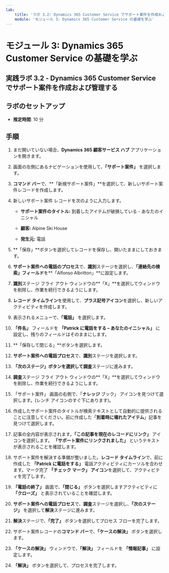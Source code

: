 ```yaml
---
lab:
    title: 'ラボ 3.2: Dynamics 365 Customer Service でサポート案件を作成および管理する'
    module: 'モジュール 3: Dynamics 365 Customer Service の基礎を学ぶ'
---
```


モジュール 3: Dynamics 365 Customer Service の基礎を学ぶ
========================

## 実践ラボ 3.2 - Dynamics 365 Customer Service でサポート案件を作成および管理する

## ラボのセットアップ

  - **推定時間**: 10 分

## 手順

1. まだ開いていない場合、**Dynamics 365 顧客サービス ハブ** アプリケーションを開きます。 

2. 画面の左側にあるナビゲーションを使用して、**「サポート案件」** を選択します。 

3. **コマンド バー**で、**「新規サポート案件」**を選択して、新しいサポート案件レコードを作成します。

4. 新しいサポート案件 レコードを次のように入力します。

	- **サポート案件のタイトル:** 到着したアイテムが破損している - あなたのイニシャル

	- **顧客:** Alpine Ski House

	- **発生元:** 電話

5. **「保存」**ボタンを選択してレコードを保存し、開いたままにしておきます。 

6. **サポート案件への電話のプロセス**で、**識別**ステージを選択し、**「連絡先の検索」フィールド**を**「Alfonso Albritton」**に設定します。 

7. **識別**ステージ フライ アウト ウィンドウの**「X」**を選択してウィンドウを削除し、作業を続行できるようにします。 

8. **レコード タイムライン**を使用して、**プラス記号アイコン**を選択し、新しいアクティビティを作成します。 

9. 表示されるメニューで、**「電話」** を選択します。

10. **「件名」** フィールドを **「Patrick に電話をする – あなたのイニシャル」** に設定し、残りのフィールドはそのままにします。 

11. **「保存して閉じる」**ボタンを選択します。 

12. **サポート案件への電話プロセス**で、**識別**ステージを選択します。

13. **「次のステージ」**ボタンを選択して**調査**ステージに進みます。 

14. **調査**ステージ フライ アウト ウィンドウの**「X」**を選択してウィンドウを削除し、作業を続行できるようにします。 

15. 「サポート案件」 画面の右側で、「**ナレッジ** ブック」 アイコンを見つけて選択します。(レンチ アイコンのすぐ下にあります)。

16. 作成したサポート案件のタイトルが検索テキストとして自動的に提供されることに注意してください。前に作成した「**到着時に壊れたアイテム**」記事を見つけて選択します。 

17. 記事の全内容が表示されます。**「この記事を現在のレコードにリンク」** アイコンを選択します。 **「サポート案件にリンクされました」** というテキストが表示されることを確認します。 

18. サポート案件を解決する準備が整いました。**レコード タイムライン**で、前に作成した **「Patrick に電話をする」** 電話アクティビティにカーソルを合わせます。マーク完了 **「チェック マーク」 アイコン**を選択して、アクティビティを完了します。 

19. **「電話の終了」** 画面で、**「閉じる」** ボタンを選択しますアクティビティに **「クローズ」** と表示されていることを確認します。 

20. **サポート案件への電話プロセス**で、**調査**ステージを選択し、**「次のステージ」** を選択して**解決**ステージに進みます。 

21. **解決**ステージで、**「完了」** ボタンを選択してプロセス フローを完了します。 

22. サポート案件レコードの**コマンド バー**で、**「ケースの解決」** ボタンを選択します。

23. **「ケースの解決」** ウィンドウで、**「解決」** フィールドを **「情報記事」** に設定します。 

24. **「解決」** ボタンを選択して、プロセスを完了します。 
